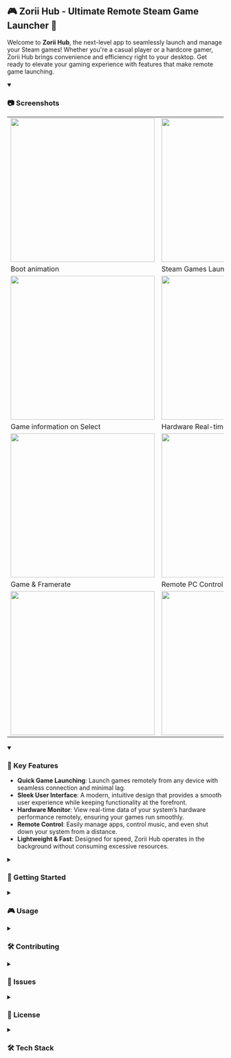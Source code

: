 ## 🎮 Zorii Hub - Ultimate Remote Steam Game Launcher 🚀

Welcome to **Zorii Hub**, the next-level app to seamlessly launch and manage your Steam games! Whether you're a casual player or a hardcore gamer, Zorii Hub brings convenience and efficiency right to your desktop. Get ready to elevate your gaming experience with features that make remote game launching.
<details open>
   <summary><h3>📷 Screenshots</h3></summary>

<table align="center">
  <tr>
    <td><img width="335" src="https://github.com/user-attachments/assets/a68bb1a9-aebc-4a82-9216-61036c154808"/></td>
    <td><img width="335" src="https://github.com/user-attachments/assets/9fdb3100-1d44-4608-a22c-a3a15950c57c"/></td>
  </tr>
  <tr>
    <td>Boot animation</td>
    <td>Steam Games Launcher</td>
  </tr>
  <tr>
    <td><img width="335" src="https://github.com/user-attachments/assets/351eb8c5-7f3d-4eb6-ab15-e93ce1cac502"/></td>
    <td><img width="335" src="https://github.com/user-attachments/assets/378aa71b-3b94-4747-abcb-4dd376b079d6"/></td>
  </tr>
  <tr>
    <td>Game information on Select</td>
    <td>Hardware Real-time monitoring</td>
  </tr>
  <tr>
    <td><img width="335" src="https://github.com/user-attachments/assets/05e213f0-2ee6-4bf6-9de7-e0ce4f9eb729"/></td>
    <td><img width="335" src="https://github.com/user-attachments/assets/13f05df2-4e79-45c2-8271-7a3ab97c8f6c"/></td>
  </tr>
  <tr>
    <td>Game & Framerate</td>
     <td>Remote PC Control</td>
  </tr>
  <tr>
    <td><img width="335" src="https://github.com/user-attachments/assets/49b2e18d-c686-4776-861d-684f6d8127ca"/></td>
    <td><img width="335" src="https://github.com/user-attachments/assets/4e4f862b-d2aa-42e9-9c5c-89cdd11626fb"/></td>
  </tr>
</table>
  </details>
<details open>
  <summary><h3>🌟 Key Features</h3></summary>

- **Quick Game Launching**: Launch games remotely from any device with seamless connection and minimal lag.
- **Sleek User Interface**: A modern, intuitive design that provides a smooth user experience while keeping functionality at the forefront.
- **Hardware Monitor**: View real-time data of your system’s hardware performance remotely, ensuring your games run smoothly.
- **Remote Control**: Easily manage apps, control music, and even shut down your system from a distance.
- **Lightweight & Fast**: Designed for speed, Zorii Hub operates in the background without consuming excessive resources.
</details>

<details>
  <summary><h3>🚀 Getting Started</h3></summary>

- **Steam** installed on your machine
- **Node.js** and **npm** installed
- **pm2** for process management and auto-start service
</details>

<details >
  <summary><h3>🎮 Usage</h3></summary>

- **Browse Games**: Open the app, log in with your Steam credentials, and voila! Your games are right there.
- **Favorites**: Right-click any game and add it to your favorites for quick access.
- **Settings**: Tweak performance, interface, and Steam integration options.
</details>

<details >
  <summary><h3>🛠️ Contributing</h3></summary>

We welcome contributions from the community! If you have any improvements, bug fixes, or new features in mind, follow these steps:

1. **Fork this repository**
2. **Create a new branch**: `git checkout -b feature/my-feature`
3. **Commit your changes**: `git commit -m 'Add my feature'`
4. **Push to the branch**: `git push origin feature/my-feature`
5. **Open a Pull Request**

### Ideas for Contribution:

- Implement additional game stores (like Epic Games or GOG).
- Add an option for **achievements tracking**.
- Improve **UI/UX** based on feedback.
- Integrate a **chat feature** for gaming communities.
</details>

<details>
  <summary><h3>🐞 Issues</h3></summary>

Have a bug to report? Feel free to open an issue [here](https://github.com/ryuuzera/zorii-hub/issues). We strive to respond and fix any issues ASAP.
</details>

<details>
  <summary><h3>📜 License</h3></summary>

This project is licensed under the MIT License - see the [LICENSE](https://github.com/ryuuzera/zorii-hub/blob/main/LICENSE) file for details.
</details>

<details>
  <summary><h3>🛠️ Tech Stack</h3></summary>

The following technologies are used in Zorii Hub:

- <img src="https://cdn.jsdelivr.net/gh/devicons/devicon@latest/icons/nodejs/nodejs-plain.svg" alt="Node.js" width="20" height="20"/> **Node.js**: Powers server-side operations and handles game management tasks efficiently.

- <img src="https://cdn.jsdelivr.net/gh/devicons/devicon@latest/icons/nextjs/nextjs-plain.svg" alt="Next.js" width="20" height="20"/> **Next.js with Server Components**: Optimizes frontend performance with advanced server-side rendering capabilities.

- <img src="https://cdn.jsdelivr.net/npm/simple-icons@v3/icons/typescript.svg" alt="TypeScript" width="20" height="20" style="fill:#3178C6"/> **TypeScript**: Primary language for building a robust, type-safe frontend and application logic.

- <img src="https://cdn.jsdelivr.net/npm/simple-icons@v3/icons/javascript.svg" alt="JavaScript" width="20" height="20"/> **JavaScript**: Used for dynamic scripting and enhancing functionality where necessary.

- <img src="https://cdn.jsdelivr.net/npm/simple-icons@v3/icons/steam.svg" alt="Steam API" width="20" height="20"/> **Steam API**: Integrates Steam's game library and user data for seamless interaction.

- <img src="https://cdn.jsdelivr.net/npm/simple-icons@v3/icons/windows.svg" alt="PresentMon" width="20" height="20"/> **PresentMon**: Tracks gaming frametime by leveraging `child_process` for real-time performance monitoring.

- <img src="https://cdn.jsdelivr.net/npm/simple-icons@v3/icons/windows.svg" alt="PresentMon" width="20" height="20"/> **OpenHarwareMonitor**: Get all hardware information.

- <img src="https://cdn.jsdelivr.net/npm/simple-icons@v3/icons/youtubemusic.svg" alt="YouTube Music" width="20" height="20"/> **YT Music Desktop Companion Server**: Enables remote control of YouTube Music directly from the app.

- **SQLite**: Store recent game information
</details>
